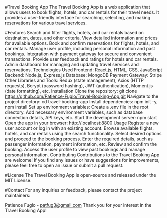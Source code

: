 #Travel Booking App
The Travel Booking App is a web application that allows users to book flights, hotels, and car rentals for their travel needs. It provides a user-friendly interface for searching, selecting, and making reservations for various travel services.

#Features
Search and filter flights, hotels, and car rentals based on destination, dates, and other criteria.
View detailed information and prices for available options.
Book and confirm reservations for flights, hotels, and car rentals.
Manage user profile, including personal information and past bookings.
Integration with payment gateway for secure and convenient transactions.
Provide user feedback and ratings for hotels and car rentals.
Admin dashboard for managing and updating travel services and reservations.
Technologies Used
Frontend: React.js, HTML, CSS, JavaScript
Backend: Node.js, Express.js
Database: MongoDB
Payment Gateway: Stripe
Other Libraries and Tools: Redux (state management), Axios (HTTP requests), Bcrypt (password hashing), JWT (authentication), Moment.js (date formatting), etc.
Installation
Clone the repository: git clone https://github.com/Patience-Fuglo/Travel-Booking-App.git
Navigate to the project directory: cd travel-booking-app
Install dependencies: npm init -y, npm install
Set up environment variables:
Create a .env file in the root directory.
Add necessary environment variables, such as database connection details, API keys, etc.
Start the development server: npm start
Open the app in your browser: http://localhost:8800
Usage
Register a new user account or log in with an existing account.
Browse available flights, hotels, and car rentals using the search functionality.
Select desired options and proceed to the booking process.
Enter the required details, such as passenger information, payment information, etc.
Review and confirm the booking.
Access the user profile to view past bookings and manage personal information.
Contributing
Contributions to the Travel Booking App are welcome! If you find any issues or have suggestions for improvements, please feel free to open an issue or submit a pull request.

#License
The Travel Booking App is open-source and released under the MIT License.

#Contact
For any inquiries or feedback, please contact the project maintainers:

Patience Fuglo - patfug3@gmail.com
Thank you for your interest in the Travel Booking App!

